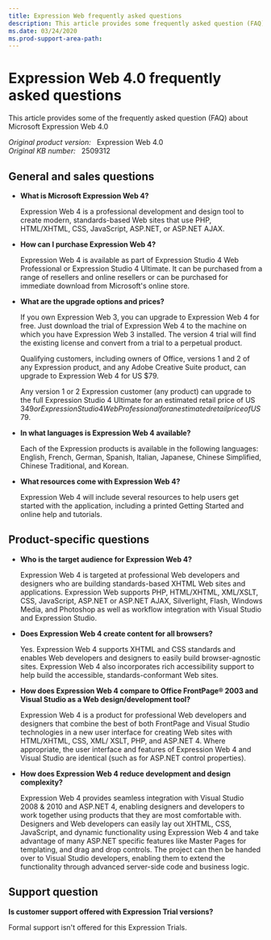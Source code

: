 ```yaml
---
title: Expression Web frequently asked questions
description: This article provides some frequently asked question (FAQ) of Microsoft Expression Web 4.0.
ms.date: 03/24/2020
ms.prod-support-area-path:  
---
```

# Expression Web 4.0 frequently asked questions

This article provides some of the frequently asked question (FAQ) about Microsoft Expression Web 4.0

_Original product version:_ &nbsp; Expression Web 4.0  
_Original KB number:_ &nbsp; 2509312

## General and sales questions

- **What is Microsoft Expression Web 4?**

     Expression Web 4 is a professional development and design tool to create modern, standards-based Web sites that use PHP, HTML/XHTML, CSS, JavaScript, ASP.NET, or ASP.NET AJAX.

- **How can I purchase Expression Web 4?**

    Expression Web 4 is available as part of Expression Studio 4 Web Professional or Expression Studio 4 Ultimate. It can be purchased from a range of resellers and online resellers or can be purchased for immediate download from Microsoft's online store.

- **What are the upgrade options and prices?**

    If you own Expression Web 3, you can upgrade to Expression Web 4 for free. Just download the trial of Expression Web 4 to the machine on which you have Expression Web 3 installed. The version 4 trial will find the existing license and convert from a trial to a perpetual product.

    Qualifying customers, including owners of Office, versions 1 and 2 of any Expression product, and any Adobe Creative Suite product, can upgrade to Expression Web 4 for US $79.

    Any version 1 or 2 Expression customer (any product) can upgrade to the full Expression Studio 4 Ultimate for an estimated retail price of US $349 or Expression Studio 4 Web Professional for an estimated retail price of US$79.

- **In what languages is Expression Web 4 available?**

    Each of the Expression products is available in the following languages: English, French, German, Spanish, Italian, Japanese, Chinese Simplified, Chinese Traditional, and Korean.

- **What resources come with Expression Web 4?**

    Expression Web 4 will include several resources to help users get started with the application, including a printed Getting Started and online help and tutorials.

## Product-specific questions

- **Who is the target audience for Expression Web 4?**

    Expression Web 4 is targeted at professional Web developers and designers who are building standards-based XHTML Web sites and applications. Expression Web supports PHP, HTML/XHTML, XML/XSLT, CSS, JavaScript, ASP.NET or ASP.NET AJAX, Silverlight, Flash, Windows Media, and Photoshop as well as workflow integration with Visual Studio and Expression Studio.

- **Does Expression Web 4 create content for all browsers?**

    Yes. Expression Web 4 supports XHTML and CSS standards and enables Web developers and designers to easily build browser-agnostic sites. Expression Web 4 also incorporates rich accessibility support to help build the accessible, standards-conformant Web sites.

- **How does Expression Web 4 compare to Office FrontPage&reg; 2003 and Visual Studio as a Web design/development tool?**

    Expression Web 4 is a product for professional Web developers and designers that combine the best of both FrontPage and Visual Studio technologies in a new user interface for creating Web sites with HTML/XHTML, CSS, XML/ XSLT, PHP, and ASP.NET 4. Where appropriate, the user interface and features of Expression Web 4 and Visual Studio are identical (such as for ASP.NET control properties).

- **How does Expression Web 4 reduce development and design complexity?**

    Expression Web 4 provides seamless integration with Visual Studio 2008 & 2010 and ASP.NET 4, enabling designers and developers to work together using products that they are most comfortable with. Designers and Web developers can easily lay out XHTML, CSS, JavaScript, and dynamic functionality using Expression Web 4 and take advantage of many ASP.NET specific features like Master Pages for templating, and drag and drop controls. The project can then be handed over to Visual Studio developers, enabling them to extend the functionality through advanced server-side code and business logic.

## Support question

**Is customer support offered with Expression Trial versions?**

Formal support isn't offered for this Expression Trials.
